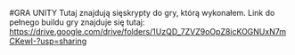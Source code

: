#GRA UNITY
Tutaj znajdują sięskrypty do gry, którą wykonałem. 
Link do pełnego buildu gry znajduje się tutaj: https://drive.google.com/drive/folders/1UzQD_7ZVZ9oOpZ8icKOGNUxN7mCKewI-?usp=sharing
